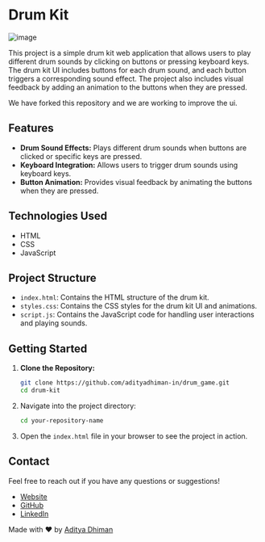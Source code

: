 # Drum Kit

![image](https://github.com/user-attachments/assets/93b2a793-1e69-42e7-9cfb-7ec1ac8e6bf2)

This project is a simple drum kit web application that allows users to play different drum sounds by clicking on buttons or pressing keyboard keys. The drum kit UI includes buttons for each drum sound, and each button triggers a corresponding sound effect. The project also includes visual feedback by adding an animation to the buttons when they are pressed.

We have forked this repository and we are working to improve the ui.

## Features

- **Drum Sound Effects:** Plays different drum sounds when buttons are clicked or specific keys are pressed.
- **Keyboard Integration:** Allows users to trigger drum sounds using keyboard keys.
- **Button Animation:** Provides visual feedback by animating the buttons when they are pressed.

## Technologies Used

- HTML
- CSS
- JavaScript

## Project Structure

- `index.html`: Contains the HTML structure of the drum kit.
- `styles.css`: Contains the CSS styles for the drum kit UI and animations.
- `script.js`: Contains the JavaScript code for handling user interactions and playing sounds.

## Getting Started

1. **Clone the Repository:**
   ```bash
   git clone https://github.com/adityadhiman-in/drum_game.git
   cd drum-kit
   
2. Navigate into the project directory:

   ```bash
   cd your-repository-name
   ```

3. Open the `index.html` file in your browser to see the project in action.

## Contact

Feel free to reach out if you have any questions or suggestions!

- [Website](https://adityadhiman.in)
- [GitHub](https://github.com/adityadhiman-in)
- [LinkedIn](https://www.linkedin.com/in/adityadhiman-in)

Made with ❤️ by [Aditya Dhiman](https://adityadhiman.in)


